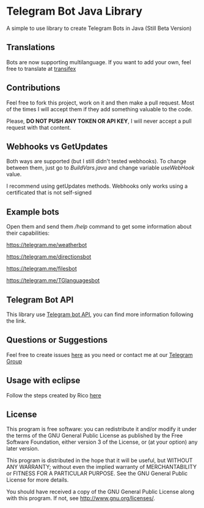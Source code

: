 # Telegram Bot Java Library
A simple to use library to create Telegram Bots in Java (Still Beta Version)

## Translations
Bots are now supporting multilanguage. If you want to add your own, feel free to translate at [transifex](https://www.transifex.com/projects/p/telegrambots/)

## Contributions
Feel free to fork this project, work on it and then make a pull request. Most of the times I will accept them if they add something valuable to the code. 

Please, **DO NOT PUSH ANY TOKEN OR API KEY**, I will never accept a pull request with that content.

## Webhooks vs GetUpdates
Both ways are supported (but I still didn't tested webhooks). To change between them, just go to *BuildVars.java* and change variable *useWebHook* value.

I recommend using getUpdates methods. Webhooks only works using a certificated that is not self-signed

## Example bots
Open them and send them */help* command to get some information about their capabilities:

https://telegram.me/weatherbot 

https://telegram.me/directionsbot

https://telegram.me/filesbot

https://telegram.me/TGlanguagesbot

## Telegram Bot API
This library use [Telegram bot API](https://core.telegram.org/bots), you can find more information following the link.

## Questions or Suggestions
Feel free to create issues [here](https://github.com/rubenlagus/TelegramBots/issues) as you need or contact me at our [Telegram Group](https://telegram.me/joinchat/0039114101b62e7ea87dd357a4139fe1)

## Usage with eclipse

Follow the steps created by Rico [here](https://github.com/rubenlagus/TelegramBots/blob/master/eclipse%20configuration.md)

## License 

This program is free software: you can redistribute it and/or modify
it under the terms of the GNU General Public License as published by
the Free Software Foundation, either version 3 of the License, or
(at your option) any later version.

This program is distributed in the hope that it will be useful,
but WITHOUT ANY WARRANTY; without even the implied warranty of
MERCHANTABILITY or FITNESS FOR A PARTICULAR PURPOSE.  See the
GNU General Public License for more details.

You should have received a copy of the GNU General Public License
along with this program.  If not, see <http://www.gnu.org/licenses/>.
